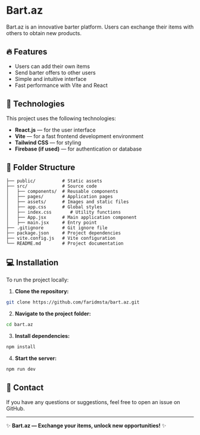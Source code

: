 # Bart.az

Bart.az is an innovative barter platform. Users can exchange their items with others to obtain new products.

## 🔥 Features
- Users can add their own items
- Send barter offers to other users
- Simple and intuitive interface
- Fast performance with Vite and React

## 🚀 Technologies
This project uses the following technologies:
- **React.js** — for the user interface
- **Vite** — for a fast frontend development environment
- **Tailwind CSS** — for styling
- **Firebase (if used)** — for authentication or database

## 📂 Folder Structure
```
├── public/          # Static assets
├── src/             # Source code
│   ├── components/  # Reusable components
│   ├── pages/       # Application pages
│   ├── assets/      # Images and static files
│   ├── app.css      # Global styles
│   ├── index.css       # Utility functions
│   ├── App.jsx      # Main application component
│   ├── main.jsx     # Entry point
├── .gitignore       # Git ignore file
├── package.json     # Project dependencies
├── vite.config.js   # Vite configuration
└── README.md        # Project documentation
```

## 💻 Installation

To run the project locally:

1. **Clone the repository:**
```sh
git clone https://github.com/faridmsta/bart.az.git
```
2. **Navigate to the project folder:**
```sh
cd bart.az
```
3. **Install dependencies:**
```sh
npm install
```
4. **Start the server:**
```sh
npm run dev
```

## 📌 Contact
If you have any questions or suggestions, feel free to open an issue on GitHub.

---
✨ **Bart.az — Exchange your items, unlock new opportunities!** ✨

